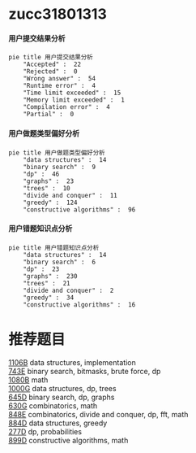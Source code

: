 # zucc31801313

<!-- tabs:start -->



#### **用户提交结果分析**

```mermaid
pie title 用户提交结果分析
    "Accepted" :  22
    "Rejected" :  0
    "Wrong answer" :  54
    "Runtime error" :  4
    "Time limit exceeded" :  15
    "Memory limit exceeded" :  1
    "Compilation error" :  4
    "Partial" :  0
```

#### **用户做题类型偏好分析**

```mermaid
pie title 用户做题类型偏好分析
    "data structures" :  14
    "binary search" :  9
    "dp" :  46
    "graphs" :  23
    "trees" :  10
    "divide and conquer" :  11
    "greedy" :  124
    "constructive algorithms" :  96
```
#### **用户错题知识点分析**

```mermaid
pie title 用户错题知识点分析
    "data structures" :  14
    "binary search" :  6
    "dp" :  23
    "graphs" :  230
    "trees" :  21
    "divide and conquer" :  2
    "greedy" :  34
    "constructive algorithms" :  16
```



<!-- tabs:end -->
# 推荐题目
[1106B](https://codeforces.com/contest/1106/problem/B)		data structures,
                        implementation		  
[743E](https://codeforces.com/contest/743/problem/E)		binary search,
                        bitmasks,
                        brute force,
                        dp		  
[1080B](https://codeforces.com/contest/1080/problem/B)		math		  
[1000G](https://codeforces.com/contest/1000/problem/G)		data structures,
                        dp,
                        trees		  
[645D](https://codeforces.com/contest/645/problem/D)		binary search,
                        dp,
                        graphs		  
[630G](https://codeforces.com/contest/630/problem/G)		combinatorics,
                        math		  
[848E](https://codeforces.com/contest/848/problem/E)		combinatorics,
                        divide and conquer,
                        dp,
                        fft,
                        math		  
[884D](https://codeforces.com/contest/884/problem/D)		data structures,
                        greedy		  
[277D](https://codeforces.com/contest/277/problem/D)		dp,
                        probabilities		  
[899D](https://codeforces.com/contest/899/problem/D)		constructive algorithms,
                        math		  
